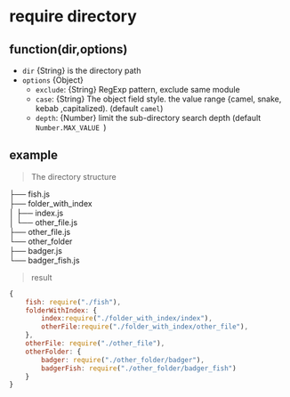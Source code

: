 #  require directory

## function(dir,options)

- `dir`  {String}   is the directory path
- `options` {Object} 
  -  `exclude`: {String}  RegExp pattern, exclude same module  
  -  `case`:    {String}  The object field style. the value range {camel, snake,  kebab ,capitalized).   (default `camel`) 
  -  `depth`:   {Number} limit the sub-directory search depth   (default `Number.MAX_VALUE `)  

## example

> The directory structure

├── fish.js   
├── folder_with_index   
│   ├── index.js   
│   └── other_file.js   
├── other_file.js   
└── other_folder   
    ├── badger.js   
    └── badger_fish.js   

> result

```js
{
    fish: require("./fish"),
    folderWithIndex: {
        index:require("./folder_with_index/index"),
        otherFile:require("./folder_with_index/other_file"),
    },
    otherFile: require("./other_file"),
    otherFolder: {
        badger: require("./other_folder/badger"),
        badgerFish: require("./other_folder/badger_fish")
    }
}
```
